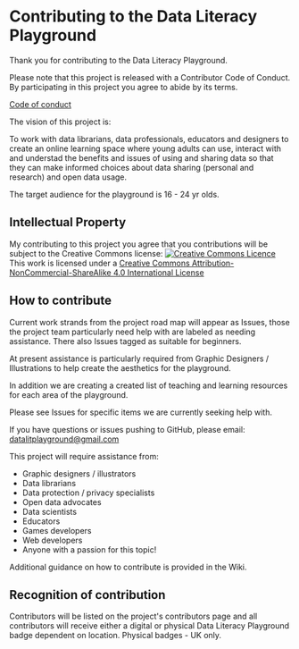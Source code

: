 # Contributing to the Data Literacy Playground

Thank you for contributing to the Data Literacy Playground.

Please note that this project is released with a Contributor Code of Conduct. 
By participating in this project you agree to abide by its terms.

[Code of conduct](code-of-conduct)

The vision of this project is: 

To work with data librarians, data professionals, educators and designers to create an online learning space where young adults can use, 
interact with and understad the benefits and issues of using and sharing data so that they can make informed choices 
about data sharing (personal and research) and open data usage. 

The target audience for the playground is 16 - 24 yr olds.

## Intellectual Property

My contributing to this project you agree that you contributions will be subject to the Creative Commons license:
<a rel="license" href="http://creativecommons.org/licenses/by-nc-sa/4.0/"><img alt="Creative Commons Licence" style="border-width:0" src="https://i.creativecommons.org/l/by-nc-sa/4.0/88x31.png" /></a><br />This work is licensed under a <a rel="license" href="http://creativecommons.org/licenses/by-nc-sa/4.0/">Creative Commons Attribution-NonCommercial-ShareAlike 4.0 International License</a>

## How to contribute

Current work strands from the project road map will appear as Issues, those the project team particularly need help with are labeled as needing assistance. There also Issues tagged as suitable for beginners.

At present assistance is particularly required from Graphic Designers / Illustrations to help create the aesthetics for the playground.

In addition we are creating a created list of teaching and learning resources for each area of the playground.

Please see Issues for specific items we are currently seeking help with.

If you have questions or issues pushing to GitHub, please email: datalitplayground@gmail.com

This project will require assistance from:
- Graphic designers / illustrators
- Data librarians
- Data protection / privacy specialists
- Open data advocates
- Data scientists
- Educators
- Games developers
- Web developers
- Anyone with a passion for this topic!

Additional guidance on how to contribute is provided in the Wiki.

## Recognition of contribution

Contributors will be listed on the project's contributors page and all contributors will receive either a digital or physical Data Literacy Playground badge dependent on location. Physical badges - UK only. 
